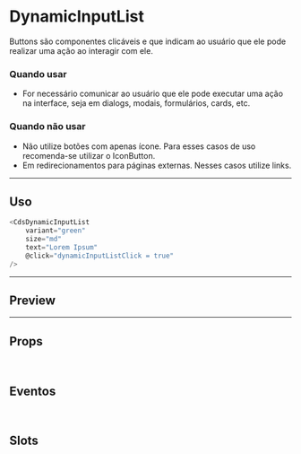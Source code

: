 # DynamicInputList

Buttons são componentes clicáveis e que indicam ao usuário que ele pode realizar uma ação ao interagir com ele.

### Quando usar

- For necessário comunicar ao usuário que ele pode executar uma ação na interface,
  seja em dialogs, modais, formulários, cards, etc.

### Quando não usar

- Não utilize botões com apenas ícone. Para esses casos de uso recomenda-se utilizar o IconButton.
- Em redirecionamentos para páginas externas. Nesses casos utilize links.

---

## Uso

```js
<CdsDynamicInputList
	variant="green"
	size="md"
	text="Lorem Ipsum"
	@click="dynamicInputListClick = true"
/>
```

---

## Preview

<PreviewBuilder
	:args
	:component="CdsDynamicInputList"
	:events="cdsDynamicInputListEvents"
/>

---

## Props

<APITable
	name="DynamicInputList"
	section="props"
/>
<br />

## Eventos

<APITable
	name="DynamicInputList"
	section="events"
/>
<br />

## Slots

<APITable
	name="DynamicInputList"
	section="slots"
/>

<script setup>
import CdsDynamicInputList from '@/components/DynamicInputList.vue';

const cdsDynamicInputListEvents = [
	'dynamicInputList-click'
];
</script>
